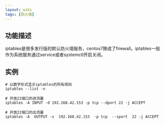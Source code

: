 ```yaml
---
layout: wiki
tags: [防火墙]
---
```


## 功能描述

iptables是很多发行版的默认防火墙服务，centos7换成了firewall。iptables一般作为系统服务通过service或者systemctl开启关闭。

## 实例

```shell
# 以数字形式显示iptables的所有规则
iptables --list -n

# 开放22端口的进流量
iptables -A INPUT -d 192.168.42.153 -p tcp --dport 22 -j ACCEPT

# 开放22端口的出流量
iptables -A  OUTPUT -s  192.168.42.153  -p tcp  --sport  22 -j ACCEPT
```